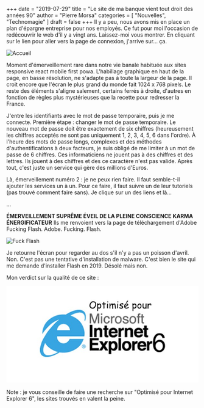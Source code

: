 +++
date        = "2019-07-29"
title       = "Le site de ma banque vient tout droit des années 90"
author      = "Pierre Morsa"
categories  = [ "Nouvelles", "Technomagie" ]
draft       = false
+++
Il y a peu, nous avons mis en place un plan d'épargne entreprise pour nos employés. Ce fut pour moi l'occasion de redécouvrir le web d'il y a vingt ans. Laissez-moi vous montrer. En cliquant sur le lien pour aller vers la page de connexion, j'arrive sur... ça.

![Accueil](/pictures/2019/07/ecran-accueil.jpg)

Moment d'émerveillement rare dans notre vie banale habituée aux sites responsive react mobile first powa. L'habillage graphique en haut de la page, en basse résolution, ne s'adapte pas à toute la largeur de la page. Il croit encore que l'écran le plus grand du monde fait 1024 x 768 pixels. Le reste des éléments s'aligne salement, certains ferrés à droite, d'autres en fonction de règles plus mystérieuses que la recette pour redresser la France.

J'entre les identifiants avec le mot de passe temporaire, puis je me connecte. Première étape : changer le mot de passe temporaire. Le nouveau mot de passe doit être exactement de six chiffres (heureusement les chiffres acceptés ne sont pas uniquement 1, 2, 3, 4, 5, 6 dans l'ordre). À l'heure des mots de passe longs, complexes et des méthodes d'authentifications à deux facteurs, je suis obligé de me limiter à un mot de passe de 6 chiffres. Ces informaticiens ne jouent pas à des chiffres et des lettres. Ils jouent à des chiffres et des ce caractère n'est pas valide. Après tout, c'est juste un service qui gère des millions d'Euros.

Là, émerveillement numéro 2 : je ne peux rien faire. Il faut semble-t-il ajouter les services un à un. Pour ce faire, il faut suivre un de leur tutoriels (pas trouvé comment faire sans). Je clique sur un des liens et là...

...

**ÉMERVEILLEMENT SUPRÊME ÉVEIL DE LA PLEINE CONSCIENCE KARMA ÉNERGIFICATEUR** Ils me renvoient vers la page de téléchargement d'Adobe Fucking Flash. Adobe. Fucking. Flash.

![Fuck Flash](/pictures/2019/07/fuck-flash.jpg)

Je retourne l'écran pour regarder au dos s'il n'y a pas un poisson d'avril. Non. C'est pas une tentative d'installation de malware. C'est bien le site qui me demande d'installer Flash en 2019. Désolé mais non.

Mon verdict sur la qualité de ce site :

![Optimisé pour Internet Explorer 6](/static/pictures/2019/07/optimise-internet-explorer-6.jpg)

Note : je vous conseille de faire une recherche sur "Optimisé pour Internet Explorer 6", les sites trouvés en valent la peine.